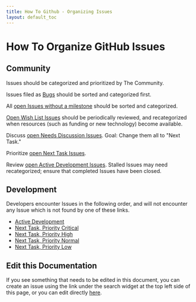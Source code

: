 ```yaml
---
title: How To Github - Organizing Issues
layout: default_toc
---
```


# How To Organize GitHub Issues

## Community

Issues should be categorized and prioritized by The Community. 

Issues filed as [Bugs](https://github.com/ArctosDB/arctos/issues?q=is%3Aissue+is%3Aopen+label%3ABug) should be sorted and categorized first.

All [open Issues without a milestone](https://github.com/ArctosDB/arctos/issues?q=is%3Aopen+is%3Aissue+no%3Amilestone+sort%3Acreated-asc) should be sorted and categorized.

[Open Wish List Issues](https://github.com/ArctosDB/arctos/issues?q=is%3Aopen+is%3Aissue+milestone%3A%22Wish+List%22+sort%3Acreated-asc) should be periodically reviewed, and recategorized when resources (such as funding or new technology) become available.

Discuss [open Needs Discussion Issues](https://github.com/ArctosDB/arctos/issues?q=is%3Aopen+is%3Aissue+milestone%3A%22Needs+Discussion%22+sort%3Acreated-asc). Goal: Change them all to "Next Task."

Prioritize [open Next Task Issues](https://github.com/ArctosDB/arctos/issues?q=is%3Aopen+is%3Aissue+milestone%3A%22Next+Task%22+sort%3Acreated-asc).

Review [open Active Development Issues](https://github.com/ArctosDB/arctos/issues?q=is%3Aopen+is%3Aissue+milestone%3A%22Active+Development%22+sort%3Acreated-asc). Stalled Issues may need recategorized; ensure that completed Issues have been closed.

## Development

Developers encounter Issues in the following order, and will not encounter any Issue which is not found by one of these links.

*  [Active Development](https://github.com/ArctosDB/arctos/issues?q=is%3Aissue+is%3Aopen+milestone%3A%22Active+Development%22+)
* [Next Task, Priority Critical](https://github.com/ArctosDB/arctos/issues?q=is%3Aissue+is%3Aopen+milestone%3A%22Next+Task%22+label%3APriority-Critical+-label%3A"Blocked"+-label%3A"Blocked+-+Need+Test+Environment"+-label%3A"Blocked+-+Needs+Documentation"+-label%3ABlocker)
* [Next Task, Priority High](https://github.com/ArctosDB/arctos/issues?q=is%3Aissue+is%3Aopen+milestone%3A%22Next+Task%22++label%3APriority-High+-label%3A"Blocked"+-label%3A"Blocked+-+Need+Test+Environment"+-label%3A"Blocked+-+Needs+Documentation"+-label%3ABlocker)
* [Next Task, Priority Normal](https://github.com/ArctosDB/arctos/issues?q=is%3Aissue+is%3Aopen+milestone%3A%22Next+Task%22++label%3APriority-Normal+-label%3A"Blocked"+-label%3A"Blocked+-+Need+Test+Environment"+-label%3A"Blocked+-+Needs+Documentation"+-label%3ABlocker)
* [Next Task, Priority Low](https://github.com/ArctosDB/arctos/issues?q=is%3Aissue+is%3Aopen+milestone%3A%22Next+Task%22++label%3APriority-Low+-label%3A"Blocked"+-label%3A"Blocked+-+Need+Test+Environment"+-label%3A"Blocked+-+Needs+Documentation"+-label%3ABlocker)

## Edit this Documentation

If you see something that needs to be edited in this document, you can create an issue using the link under the search widget at the top left side of this page, or you can edit directly <a href="https://github.com/ArctosDB/documentation-wiki/edit/gh-pages/_how_to/How-to-organize-Issues.markdown" target="_blank">here</a>.
